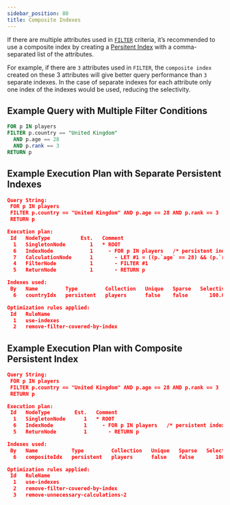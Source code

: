 ```yaml
---
sidebar_position: 80
title: Composite Indexes
---
```


If there are multiple attributes used in [`FILTER`](/docs/queries/c8ql/operations/filte) criteria, it’s recommended to use a composite index by creating a [Persitent Index](/docs/collections/indexing/persistent-indexes) with a comma-separated list of the attributes. 

For example, if there are `3` attributes used in `FILTER`, the `composite index` created on these 3 attributes will give better query performance than `3` separate indexes. In the case of separate indexes for each attribute only one index of the indexes would be used, reducing the selectivity.

## Example Query with Multiple Filter Conditions

```sql
FOR p IN players
FILTER p.country == "United Kingdom" 
  AND p.age == 28 
  AND p.rank == 3
RETURN p
```

## Example Execution Plan with Separate Persistent Indexes

```json
Query String:
 FOR p IN players
 FILTER p.country == "United Kingdom" AND p.age == 28 AND p.rank == 3
 RETURN p 

Execution plan:
 Id   NodeType          Est.   Comment
  1   SingletonNode        1   * ROOT
  6   IndexNode            1     - FOR p IN players   /* persistent index scan */
  7   CalculationNode      1       - LET #1 = ((p.`age` == 28) && (p.`rank` == 3))   /* simple expression */   /* collections used: p : players */
  4   FilterNode           1       - FILTER #1
  5   ReturnNode           1       - RETURN p

Indexes used:
 By   Name         Type         Collection   Unique   Sparse   Selectivity   Fields          Ranges
  6   countryIdx   persistent   players      false    false       100.00 %   [ `country` ]   (p.`country` == "United Kingdom")

Optimization rules applied:
 Id   RuleName
  1   use-indexes
  2   remove-filter-covered-by-index
```

## Example Execution Plan with Composite Persistent Index

```json
Query String:
 FOR p IN players
 FILTER p.country == "United Kingdom" AND p.age == 28 AND p.rank == 3
 RETURN p 

Execution plan:
 Id   NodeType        Est.   Comment
  1   SingletonNode      1   * ROOT
  6   IndexNode          1     - FOR p IN players   /* persistent index scan */
  5   ReturnNode         1       - RETURN p

Indexes used:
 By   Name           Type         Collection   Unique   Sparse   Selectivity   Fields                         Ranges
  6   compositeIdx   persistent   players      false    false       100.00 %   [ `country`, `age`, `rank` ]   ((p.`country` == "United Kingdom") && (p.`age` == 28) && (p.`rank` == 3))

Optimization rules applied:
 Id   RuleName
  1   use-indexes
  2   remove-filter-covered-by-index
  3   remove-unnecessary-calculations-2
```